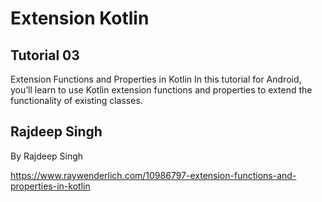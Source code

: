 # Extension Kotlin

## Tutorial 03

Extension Functions and Properties in Kotlin
In this tutorial for Android, you’ll learn to use Kotlin extension functions and properties to extend the functionality of existing classes.

## Rajdeep Singh
By Rajdeep Singh

https://www.raywenderlich.com/10986797-extension-functions-and-properties-in-kotlin
